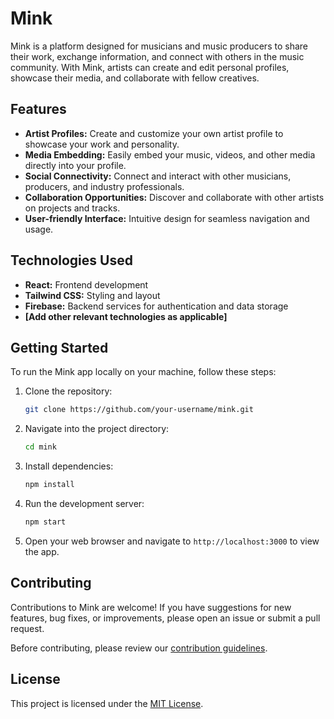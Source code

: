 # Mink

Mink is a platform designed for musicians and music producers to share their work, exchange information, and connect with others in the music community. With Mink, artists can create and edit personal profiles, showcase their media, and collaborate with fellow creatives.

## Features

- **Artist Profiles:** Create and customize your own artist profile to showcase your work and personality.
- **Media Embedding:** Easily embed your music, videos, and other media directly into your profile.
- **Social Connectivity:** Connect and interact with other musicians, producers, and industry professionals.
- **Collaboration Opportunities:** Discover and collaborate with other artists on projects and tracks.
- **User-friendly Interface:** Intuitive design for seamless navigation and usage.

## Technologies Used

- **React:** Frontend development
- **Tailwind CSS:** Styling and layout
- **Firebase:** Backend services for authentication and data storage
- **[Add other relevant technologies as applicable]**

## Getting Started

To run the Mink app locally on your machine, follow these steps:

1. Clone the repository:

   ```bash
   git clone https://github.com/your-username/mink.git
   ```

2. Navigate into the project directory:

   ```bash
   cd mink
   ```

3. Install dependencies:

   ```bash
   npm install
   ```

4. Run the development server:

   ```bash
   npm start
   ```

5. Open your web browser and navigate to `http://localhost:3000` to view the app.

## Contributing

Contributions to Mink are welcome! If you have suggestions for new features, bug fixes, or improvements, please open an issue or submit a pull request. 

Before contributing, please review our [contribution guidelines](CONTRIBUTING.md).

## License

This project is licensed under the [MIT License](LICENSE).
